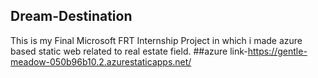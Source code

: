 ## Dream-Destination
This is my Final Microsoft FRT Internship Project in which i made azure based static web related to real estate field.
##azure link-https://gentle-meadow-050b96b10.2.azurestaticapps.net/
